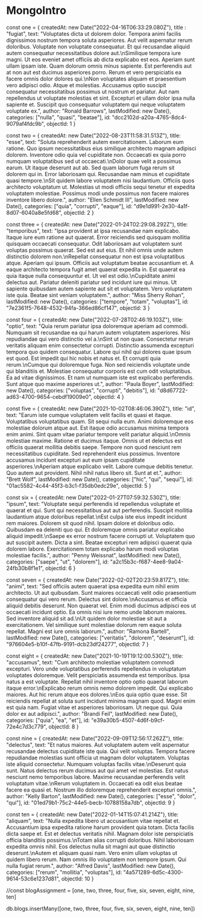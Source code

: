 # MongoIntro

const one = {
	 createdAt: new Date("2022-04-16T06:33:29.080Z"),
	 title : "fugiat",
	 text: "Voluptates dicta ut dolorem dolor. Tempora animi facilis dignissimos nostrum tempora soluta asperiores. Aut velit aspernatur rerum doloribus. Voluptate non voluptate consequatur. Et qui recusandae aliquid autem consequatur necessitatibus dolore aut.\nSimilique tempora iure magni. Ut eos eveniet amet officiis ab dicta explicabo est eos. Aperiam sunt ullam ipsam iste. Quam dolorum omnis minus sapiente. Est perferendis aut at non aut est ducimus asperiores porro. Rerum et vero perspiciatis ea facere omnis dolor dolores qui.\nNon voluptates aliquam et praesentium vero adipisci odio. Atque et molestias. Accusamus optio suscipit consequatur necessitatibus possimus ut nostrum et pariatur. Aut nam repellendus ut voluptate molestias et sint. Excepturi et ullam dolor ipsa nulla sapiente et. Suscipit quo consequatur voluptatem qui neque voluptatem voluptate ex.",
	 author: "Ronald Barrows",
	 lastModified: new Date(),
	 categories: ["nulla", "quasi", "beatae"],
	 id: "dcc2102d-a20a-4765-8dc4-9079af4fdc9b",
	 objectId: 1
	}
	
const two = {
	 createdAt: new Date("2022-08-23T11:58:31.513Z"),
	 title: "esse",
	 text: "Soluta reprehenderit autem exercitationem. Laborum eum ratione. Quo ipsum necessitatibus eius similique architecto magnam adipisci dolorem. Inventore odio quia vel cupiditate non. Occaecati ex quia porro numquam voluptatibus sed ut occaecati.\nDolor quae velit a possimus earum. Ut itaque deserunt aut ab. Sed quam laborum fuga rerum sit dolorem qui in. Error laboriosam qui. Recusandae nam minus et cupiditate quasi tempore.\nSit quidem labore voluptatem nisi laudantium. Officiis quos architecto voluptatum ut. Molestias ut modi officiis sequi tenetur et expedita voluptatem molestiae. Possimus modi unde possimus non facere maiores inventore libero dolore.",
	 author: "Ellen Schmidt III",
	 lastModified: new Date(),
	 categories: ["quia", "corrupti", "eaque"],
	 id: "d9e1d991-2e30-4a1f-8d07-6040a8e5fd68",
	 objectId: 2
	}

const three = {
	 createdAt: new Date("2022-01-24T02:29:08.292Z"),
	 title: "temporibus",
	 text: "Ipsa provident at ipsa recusandae nam explicabo. Itaque iure eum ratione aut quaerat. Error reiciendis sed quisquam mollitia quisquam occaecati consequatur. Odit laboriosam aut voluptatem sunt voluptas possimus quaerat. Sed est aut eius. Et nihil omnis unde autem distinctio dolorem non.\nRepellat consequatur non est ipsa voluptatibus atque. Aperiam qui ipsum. Officiis aut voluptatum beatae accusantium et. A eaque architecto tempora fugit amet quaerat expedita in. Est quaerat ea quia itaque nulla consequuntur et. Ut vel est odio.\nCupiditate animi delectus aut. Pariatur deleniti pariatur sed incidunt iure qui minus. Ut sapiente quibusdam autem sapiente aut sit et voluptatem. Vero voluptatem iste quia. Beatae sint veniam voluptatem.",
	 author: "Miss Sherry Rohan",
	 lastModified: new Date(),
	 categories: ["tempore", "totam", "voluptas"],
	 id: "7e2361f5-7648-4532-94fa-366ed86cf147",
	 objectId: 3
	}
	
const four = {
	 createdAt: new Date("2022-07-28T02:46:19.103Z"),
	 title: "optio",
	 text: "Quia rerum pariatur ipsa doloremque aperiam ad commodi. Numquam sit recusandae ea qui harum autem voluptatem asperiores. Nisi repudiandae qui vero distinctio vel a.\nSint ut non quae. Consectetur rerum veritatis aliquam enim consectetur corrupti. Distinctio assumenda excepturi tempora quo quidem consequatur. Labore qui nihil qui dolores quae ipsum est quod. Est impedit qui hic nobis et natus et. Et corrupti quia rerum.\nCumque qui doloremque fuga. Non sed reiciendis voluptate unde qui blanditiis et. Molestiae consequatur corporis est cum odit voluptatibus. Ea ad vitae dignissimos. Et nam ut numquam iste est explicabo perferendis. Sunt atque quo maxime asperiores ut.",
	 author: "Paula Boyer",
	 lastModified: new Date(),
	 categories: ["voluptas", "corrupti", "debitis"],
	 id: "d8d67722-ad63-4700-9654-cebdf19009e0",
	 objectId: 4
	}
	
const five = {
	 createdAt: new Date("2021-10-02T08:46:06.390Z"),
	 title: "id",
	 text: "Earum iste cumque voluptatem velit facilis et quasi et itaque. Voluptatibus voluptatibus quam. Sit sequi nulla eum. Animi doloremque eos molestiae dolorum atque aut. Est itaque odio accusamus minima tempora enim animi. Sint quam vitae pariatur tempore velit pariatur aliquid.\nOmnis molestiae maxime. Ratione et ducimus itaque. Omnis ut et delectus est officiis quaerat mollitia debitis saepe. Tempore non quod nesciunt rem necessitatibus cupiditate. Sed reprehenderit eius possimus. Inventore accusamus incidunt excepturi aut eum ipsam cupiditate asperiores.\nAperiam atque explicabo velit. Labore cumque debitis tenetur. Quo autem aut provident. Nihil nihil natus libero sit. Sunt at et.",
	 author: "Brett Wolf",
	 lastModified: new Date(),
	 categories: ["hic", "qui", "sequi"],
	 id: "01ac5582-4c44-45f3-b3c1-f35db0edc29e",
	 objectId: 5
	}
	
const six = {
	 createdAt: new Date("2022-01-27T07:59:32.530Z"),
	 title: "ipsum",
	 text: "Voluptate sequi perferendis id repellendus voluptate et quaerat et qui. Sunt qui necessitatibus aut aut perferendis. Suscipit mollitia laudantium atque doloribus repellat.\nEst culpa iste eius impedit incidunt rem maiores. Dolorem sit quod nihil. Ipsam dolore et doloribus odio. Quibusdam ea deleniti quo qui. Et doloremque omnis pariatur explicabo aliquid impedit.\nSaepe ex error nostrum facere corrupti ut. Voluptatem quo aut suscipit autem. Dicta a sint. Beatae excepturi rem adipisci quaerat quia dolorem labore. Exercitationem totam explicabo harum modi voluptas molestiae facilis.",
	 author: "Penny Weissnat",
	 lastModified: new Date(),
	 categories: ["saepe", "ut", "dolorem"],
	 id: "a2c15b3c-f687-4ee8-9a04-24fb30b8f1e1",
	 objectId: 6
	}
	
const seven = {
	 createdAt: new Date("2022-02-02T20:23:59.817Z"),
	 title: "animi",
	 text: "Sed officiis autem quaerat ipsa expedita eum nihil enim architecto. Ut aut quibusdam. Sunt maiores occaecati velit odio praesentium consequatur qui vero rerum. Delectus sint dolore.\nAccusamus et officia aliquid debitis deserunt. Non quaerat vel. Enim modi ducimus adipisci eos ut occaecati incidunt optio. Ea omnis nisi iure nemo unde laborum maiores. Sed inventore aliquid sit ad.\nUt quidem dolor molestiae sit aut a exercitationem. Vel similique sunt molestiae dolorum rem eaque soluta repellat. Magni est iure omnis laborum.",
	 author: "Ramona Bartell",
	 lastModified: new Date(),
	 categories: ["veritatis", "dolorem", "deserunt"],
	 id: "976604e5-b10f-47fb-9191-dcb23df24277",
	 objectId: 7
	}
	
const eight = {
	 createdAt: new Date("2021-10-19T19:12:00.530Z"),
	 title: "accusamus",
	 text: "Cum architecto molestiae voluptatem commodi excepturi. Vero unde voluptatibus perferendis repellendus in voluptatum voluptates doloremque. Velit perspiciatis assumenda est temporibus. Ipsa natus a est voluptate. Repellat nihil inventore optio optio quaerat laborum itaque error.\nExplicabo rerum omnis nemo dolorem impedit. Qui explicabo maiores. Aut hic rerum atque eos dolores.\nEos quia optio quae esse. Sit reiciendis repellat at soluta sunt incidunt minima magnam quod. Magni enim est quia nam. Fugiat vitae et asperiores laboriosam. Ut neque qui. Quia dolor ex aut adipisci.",
	 author: "Brandi Feil",
	 lastModified: new Date(),
	 categories: ["quia", "ea", "et"],
	 id: "e39a30b5-4507-4d6f-b9cf-72e4c7d3c779",
	 objectId: 8
	}
	
const nine = {
	 createdAt: new Date("2022-09-09T12:56:17.262Z"),
	 title: "delectus",
	 text: "Et natus maiores. Aut voluptatem autem velit aspernatur recusandae delectus cupiditate iste quia. Qui velit voluptas. Tempora facere repudiandae molestias sunt officia ut magnam dolor voluptatem. Voluptas iste aliquid consectetur. Numquam voluptas facilis vitae.\nDeserunt quia sunt. Natus delectus rerum ducimus aut qui amet vel molestias. Est natus nesciunt nemo temporibus labore. Maxime recusandae perferendis velit voluptatum vitae.\nRerum voluptatem in. Occaecati ea odit eius beatae facere ea quasi et. Nostrum illo doloremque reprehenderit excepturi omnis.",
	 author: "Kelly Barton",
	 lastModified: new Date(),
	 categories: ["esse", "dolor", "qui"],
	 id: "01ed79b1-75c2-44e5-becb-10788158a7db",
	 objectId: 9
	}
	
const ten = {
	 createdAt: new Date("2022-01-14T15:07:41.214Z"),
	 title: "aliquam",
	 text: "Nulla expedita libero ut accusantium vitae repellat et. Accusantium ipsa expedita ratione harum provident quia totam. Dicta facilis dicta saepe et. Est et delectus veritatis nihil. Magnam dolor iste perspiciatis officia blanditiis possimus.\nTotam alias corrupti doloribus. Nihil laboriosam expedita omnis nihil. Eos delectus nulla sit magni aut quae distinctio deserunt.\nAutem et aliquam quasi nam. Vero enim ullam voluptas ut quidem libero rerum. Nam omnis illo voluptatem non tempore ipsum. Qui nulla fugiat rerum.",
	 author: "Alfred Davis",
	 lastModified: new Date(),
	 categories: ["rerum", "mollitia", "voluptas"],
	 id: "4a571289-6d5c-4300-9614-53c6e1237d81",
	 objectId: 10
	}
	
//const blogAssignment = [one, two, three, four, five, six, seven, eight, nine, ten]

db.blogs.insertMany([one, two, three, four, five, six, seven, eight, nine, ten])

